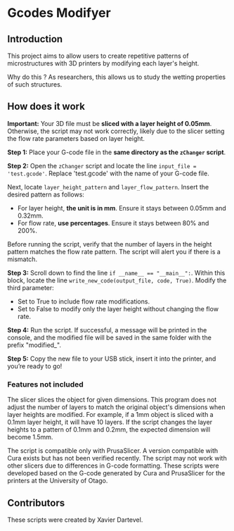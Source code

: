 # Gcodes Modifyer

## Introduction

This project aims to allow users to create repetitive patterns of microstructures with 3D printers by modifying each layer's height.

Why do this ? 
As researchers, this allows us to study the wetting properties of such structures.

## How does it work

**Important:** Your 3D file must be **sliced with a layer height of 0.05mm**. Otherwise, the script may not work correctly, likely due to the slicer setting the flow rate parameters based on layer height.


**Step 1:** 
Place your G-code file in the **same directory as the `zChanger` script**.

**Step 2:** 
Open the  `zChanger` script and locate the line `input_file = 'test.gcode'`. Replace 'test.gcode' with the name of your G-code file.

Next, locate `layer_height_pattern` and `layer_flow_pattern`. Insert the desired pattern as follows:

  - For layer height, **the unit is in mm**. Ensure it stays between 0.05mm and 0.32mm.
  - For flow rate, **use percentages**. Ensure it stays between 80% and 200%.

Before running the script, verify that the number of layers in the height pattern matches the flow rate pattern. The script will alert you if there is a mismatch.

**Step 3:** 
Scroll down to find the line `if __name__ == "__main__":`. Within this block, locate the line `write_new_code(output_file, code, True)`. Modify the third parameter:

  - Set to True to include flow rate modifications.
  - Set to False to modify only the layer height without changing the flow rate.
    
**Step 4:** 
Run the script. If successful, a message will be printed in the console, and the modified file will be saved in the same folder with the prefix "modified_".

**Step 5:** 
Copy the new file to your USB stick, insert it into the printer, and you’re ready to go!

### Features not included 

The slicer slices the object for given dimensions. This program does not adjust the number of layers to match the original object's dimensions when layer heights are modified. For example, if a 1mm object is sliced with a 0.1mm layer height, it will have 10 layers. If the script changes the layer heights to a pattern of 0.1mm and 0.2mm, the expected dimension will become 1.5mm.

The script is compatible only with PrusaSlicer. A version compatible with Cura exists but has not been verified recently. The script may not work with other slicers due to differences in G-code formatting. These scripts were developed based on the G-code generated by Cura and PrusaSlicer for the printers at the University of Otago.

## Contributors
These scripts were created by Xavier Dartevel.


